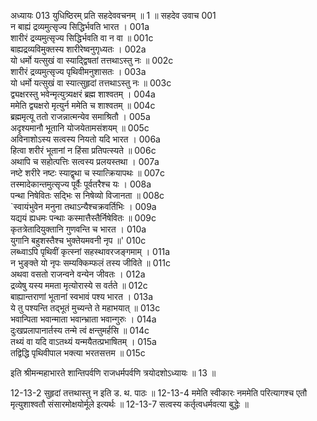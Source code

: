 अध्यायः 013
युधिष्ठिरम् प्रति सहदेववचनम् ॥ 1 ॥
सहदेव उवाच 	001  
न बाह्यं द्रव्यमुत्सृज्य सिद्धिर्भवति भारत ।	001a  
शारीरं द्रव्यमुत्सृज्य सिद्धिर्भवति वा न वा ॥	001c  
बाह्यद्रव्यविमुक्तस्य शारीरेष्वनुगृध्यतः ।	002a  
यो धर्मो यत्सुखं वा स्याद्द्विषतां तत्तथाऽस्तु नः ॥	002c  
शारीरं द्रव्यमुत्सृज्य पृथिवीमनुशासतः ।	003a  
यो धर्मो यत्सुखं वा स्यात्सुहृदां तत्तथाऽस्तु नः ॥	003c  
द्व्यक्षरस्तु भवेन्मृत्युत्र्यक्षरं ब्रह्म शाश्वतम् ।	004a  
ममेति द्व्यक्षरो मृत्युर्न ममेति च शाश्वतम् ॥	004c  
ब्रह्ममृत्यू ततो राजन्नात्मन्येव समाश्रितौ ।	005a  
अदृश्यमानौ भूतानि योजयेतामसंशयम् ॥	005c  
अविनाशोऽस्य सत्वस्य नियतो यदि भारत ।	006a  
हित्वा शरीरं भूतानां न हिंसा प्रतिपत्स्यते ॥	006c  
अथापि च सहोत्पत्तिः सत्वस्य प्रलयस्तथा ।	007a  
नष्टे शरीरे नष्टः स्याद्वृथा च स्यात्क्रियापथः ॥	007c  
तस्मादेकान्तमुत्सृज्य पूर्वैः पूर्वतरैश्च यः ।	008a  
पन्था निषेवितः सद्भिः स निषेव्यो विजानता ॥	008c  
`स्वायंभुवेन मनुना तथाऽन्यैश्चक्रवर्तिभिः ।	009a  
यद्ययं ह्यधमः पन्थाः कस्मात्तैस्तैर्निषेवितः ॥	009c  
कृतत्रेतादियुक्तानि गुणवन्ति च भारत ।	010a  
युगानि बहुशस्तैश्च भुक्तेयमवनी नृप ॥'	010c  
लब्ध्वाऽपि पृथिवीं कृत्स्नां सहस्थावरजङ्गमाम् ।	011a  
न भुङ्क्ते यो नृपः सम्यक्किम्फलं तस्य जीविते ॥	011c  
अथवा वसतो राजन्वने वन्येन जीवतः ।	012a  
द्रव्येषु यस्य ममता मृत्योरास्ये स वर्तते ॥	012c  
बाह्यान्तराणां भूतानां स्वभावं पश्य भारत ।	013a  
ये तु पश्यन्ति तद्भूतं मुच्यन्ते ते महाभयात् ॥	013c  
भवान्पिता भवान्माता भवान्भ्राता भवान्गुरुः ।	014a  
दुःखप्रलापानार्तस्य तन्मे त्वं क्षन्तुमर्हसि ॥	014c  
तथ्यं वा यदि वाऽतथ्यं यन्मयैतत्प्रभाषितम् ।	015a  
तद्विद्धि पृथिवीपाल भक्त्या भरतसत्तम ॥ 	015c  

इति श्रीमन्महाभारते शान्तिपर्वणि राजधर्मपर्वणि त्रयोदशोऽध्यायः ॥ 13 ॥

12-13-2 सुहृदां तत्तथास्तु न इति ड. थ. पाठः ॥ 12-13-4 ममेति स्वीकारः नममेति परित्यागश्च एतौ मृत्युशाश्वतौ संसारमोक्षयोर्मूले इत्यर्थः ॥ 12-13-7 सत्वस्य कर्तृत्वधर्मवत्या बुद्धेः ॥
